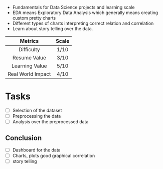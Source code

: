 
- Fundamentals for Data Science projects and learning scale
- EDA means Exploratory Data Analysis which generally means creating custom pretty charts
- Different types of charts interpreting correct relation and correlation
- Learn about story telling over the data.

|      Metrics      | Scale |
|:-----------------:|:-----:|
|    Difficulty     | 1/10  |
|   Resume Value    | 3/10  |
|  Learning Value   | 5/10  |
| Real World Impact | 4/10  |


# Tasks
- [ ] Selection of  the dataset
- [ ] Preprocessing the data
- [ ] Analysis over the preprocessed data

## Conclusion
- [ ] Dashboard for the data
- [ ] Charts, plots good graphical correlation
- [ ] story telling